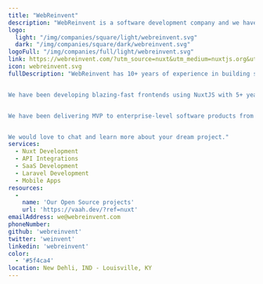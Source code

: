 ```yaml
---
title: "WebReinvent"
description: "WebReinvent is a software development company and we have delivered MVP to enterprise-level web applications from startup to MSME. We have also developed blazing-fast frontends, API, and multi-tenant SaaS applications."
logo: 
  light: "/img/companies/square/light/webreinvent.svg"
  dark: "/img/companies/square/dark/webreinvent.svg"
logoFull: "/img/companies/full/light/webreinvent.svg"
link: https://webreinvent.com/?utm_source=nuxt&utm_medium=nuxtjs.org&utm_campaign=partner 
icon: webreinvent.svg
fullDescription: "WebReinvent has 10+ years of experience in building software and a team of 35 software professionals including frontend developers, software developers, UI/UX designers, testers, project managers, etc.


We have been developing blazing-fast frontends using NuxtJS with 5+ years of experience and the team is well versed with the NuxtJs modules and the entire ecosystem. We are one of the most process-driven companies and we love to follow industry standards. Some of them are managing git repo, code review, release deployments via CI/CD, automated software testing, maintaining detailed technical documentation, application performance monitoring, etc.


We have been delivering MVP to enterprise-level software products from startup to MSME. We have also developed & deployed large-scale API and multi-tenant SaaS applications. 


We would love to chat and learn more about your dream project."
services:
  - Nuxt Development
  - API Integrations
  - SaaS Development
  - Laravel Development
  - Mobile Apps
resources:
  -
    name: 'Our Open Source projects'
    url: 'https://vaah.dev/?ref=nuxt'
emailAddress: we@webreinvent.com
phoneNumber:
github: 'webreinvent'
twitter: 'weinvent'
linkedin: 'webreinvent'
color:
  - '#5f4ca4'
location: New Dehli, IND - Louisville, KY
---
```

